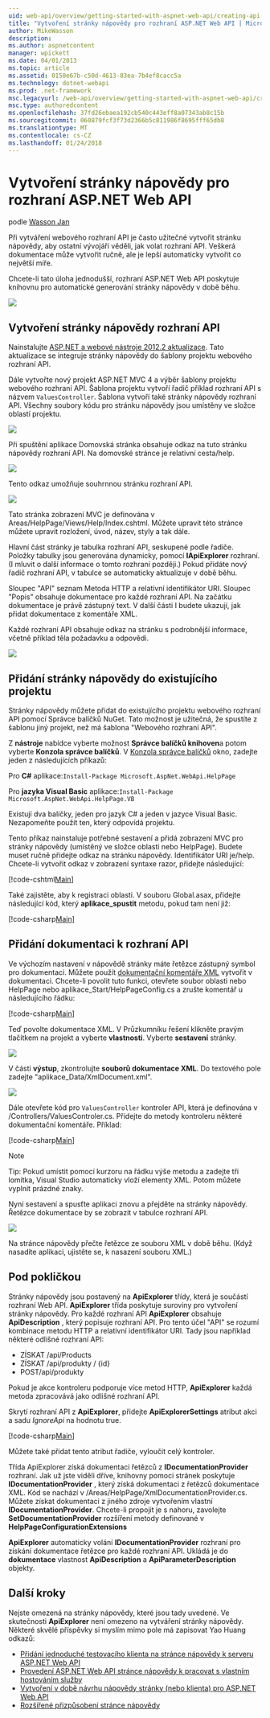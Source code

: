 ```yaml
---
uid: web-api/overview/getting-started-with-aspnet-web-api/creating-api-help-pages
title: "Vytvoření stránky nápovědy pro rozhraní ASP.NET Web API | Microsoft Docs"
author: MikeWasson
description: 
ms.author: aspnetcontent
manager: wpickett
ms.date: 04/01/2013
ms.topic: article
ms.assetid: 0150e67b-c50d-4613-83ea-7b4ef8cacc5a
ms.technology: dotnet-webapi
ms.prod: .net-framework
msc.legacyurl: /web-api/overview/getting-started-with-aspnet-web-api/creating-api-help-pages
msc.type: authoredcontent
ms.openlocfilehash: 37fd26ebaea192cb540c443eff8a07343ab8c15b
ms.sourcegitcommit: 060879fcf3f73d2366b5c811986f8695fff65db8
ms.translationtype: MT
ms.contentlocale: cs-CZ
ms.lasthandoff: 01/24/2018
---
```

<a name="creating-help-pages-for-aspnet-web-api"></a>Vytvoření stránky nápovědy pro rozhraní ASP.NET Web API
====================
podle [Wasson Jan](https://github.com/MikeWasson)

Při vytváření webového rozhraní API je často užitečné vytvořit stránku nápovědy, aby ostatní vývojáři věděli, jak volat rozhraní API. Veškerá dokumentace může vytvořit ručně, ale je lepší automaticky vytvořit co největší míře.

Chcete-li tato úloha jednodušší, rozhraní ASP.NET Web API poskytuje knihovnu pro automatické generování stránky nápovědy v době běhu.

![](creating-api-help-pages/_static/image1.png)

## <a name="creating-api-help-pages"></a>Vytvoření stránky nápovědy rozhraní API

Nainstalujte [ASP.NET a webové nástroje 2012.2 aktualizace](https://go.microsoft.com/fwlink/?LinkId=282650). Tato aktualizace se integruje stránky nápovědy do šablony projektu webového rozhraní API.

Dále vytvořte nový projekt ASP.NET MVC 4 a výběr šablony projektu webového rozhraní API. Šablona projektu vytvoří řadič příklad rozhraní API s názvem `ValuesController`. Šablona vytvoří také stránky nápovědy rozhraní API. Všechny soubory kódu pro stránku nápovědy jsou umístěny ve složce oblastí projektu.

![](creating-api-help-pages/_static/image2.png)

Při spuštění aplikace Domovská stránka obsahuje odkaz na tuto stránku nápovědy rozhraní API. Na domovské stránce je relativní cesta/help.

![](creating-api-help-pages/_static/image3.png)

Tento odkaz umožňuje souhrnnou stránku rozhraní API.

![](creating-api-help-pages/_static/image4.png)

Tato stránka zobrazení MVC je definována v Areas/HelpPage/Views/Help/Index.cshtml. Můžete upravit této stránce můžete upravit rozložení, úvod, název, styly a tak dále.

Hlavní část stránky je tabulka rozhraní API, seskupené podle řadiče. Položky tabulky jsou generována dynamicky, pomocí **IApiExplorer** rozhraní. (I mluvit o další informace o tomto rozhraní později.) Pokud přidáte nový řadič rozhraní API, v tabulce se automaticky aktualizuje v době běhu.

Sloupec "API" seznam Metoda HTTP a relativní identifikátor URI. Sloupec "Popis" obsahuje dokumentace pro každé rozhraní API. Na začátku dokumentace je právě zástupný text. V další části I budete ukazují, jak přidat dokumentace z komentáře XML.

Každé rozhraní API obsahuje odkaz na stránku s podrobnější informace, včetně příklad těla požadavku a odpovědi.

![](creating-api-help-pages/_static/image5.png)

## <a name="adding-help-pages-to-an-existing-project"></a>Přidání stránky nápovědy do existujícího projektu

Stránky nápovědy můžete přidat do existujícího projektu webového rozhraní API pomocí Správce balíčků NuGet. Tato možnost je užitečná, že spustíte z šablonu jiný projekt, než má šablona "Webového rozhraní API".

Z **nástroje** nabídce vyberte možnost **Správce balíčků knihoven**a potom vyberte **Konzola správce balíčků**. V [Konzola správce balíčků](http://docs.nuget.org/docs/start-here/using-the-package-manager-console) okno, zadejte jeden z následujících příkazů:

Pro **C#** aplikace:`Install-Package Microsoft.AspNet.WebApi.HelpPage`

Pro **jazyka Visual Basic** aplikace:`Install-Package Microsoft.AspNet.WebApi.HelpPage.VB`

Existují dva balíčky, jeden pro jazyk C# a jeden v jazyce Visual Basic. Nezapomeňte použít ten, který odpovídá projektu.

Tento příkaz nainstaluje potřebné sestavení a přidá zobrazení MVC pro stránky nápovědy (umístěný ve složce oblasti nebo HelpPage). Budete muset ručně přidejte odkaz na stránku nápovědy. Identifikátor URI je/help. Chcete-li vytvořit odkaz v zobrazení syntaxe razor, přidejte následující:

[!code-cshtml[Main](creating-api-help-pages/samples/sample1.cshtml)]

Také zajistěte, aby k registraci oblasti. V souboru Global.asax, přidejte následující kód, který **aplikace\_spustit** metodu, pokud tam není již:

[!code-csharp[Main](creating-api-help-pages/samples/sample2.cs?highlight=4)]

## <a name="adding-api-documentation"></a>Přidání dokumentaci k rozhraní API

Ve výchozím nastavení v nápovědě stránky máte řetězce zástupný symbol pro dokumentaci. Můžete použít [dokumentační komentáře XML](https://msdn.microsoft.com/library/b2s063f7.aspx) vytvořit v dokumentaci. Chcete-li povolit tuto funkci, otevřete soubor oblasti nebo HelpPage nebo aplikace\_Start/HelpPageConfig.cs a zrušte komentář u následujícího řádku:

[!code-csharp[Main](creating-api-help-pages/samples/sample3.cs)]

Teď povolte dokumentace XML. V Průzkumníku řešení klikněte pravým tlačítkem na projekt a vyberte **vlastnosti**. Vyberte **sestavení** stránky.

![](creating-api-help-pages/_static/image6.png)

V části **výstup**, zkontrolujte **souborů dokumentace XML**. Do textového pole zadejte "aplikace\_Data/XmlDocument.xml".

![](creating-api-help-pages/_static/image7.png)

Dále otevřete kód pro `ValuesController` kontroler API, která je definována v /Controllers/ValuesControler.cs. Přidejte do metody kontroleru některé dokumentační komentáře. Příklad:

[!code-csharp[Main](creating-api-help-pages/samples/sample4.cs)]

> [!NOTE]
> Tip: Pokud umístit pomocí kurzoru na řádku výše metodu a zadejte tři lomítka, Visual Studio automaticky vloží elementy XML. Potom můžete vyplnit prázdné znaky.


Nyní sestavení a spusťte aplikaci znovu a přejděte na stránky nápovědy. Řetězce dokumentace by se zobrazit v tabulce rozhraní API.

![](creating-api-help-pages/_static/image8.png)

Na stránce nápovědy přečte řetězce ze souboru XML v době běhu. (Když nasadíte aplikaci, ujistěte se, k nasazení souboru XML.)

## <a name="under-the-hood"></a>Pod pokličkou

Stránky nápovědy jsou postavený na **ApiExplorer** třídy, která je součástí rozhraní Web API. **ApiExplorer** třída poskytuje suroviny pro vytvoření stránky nápovědy. Pro každé rozhraní API **ApiExplorer** obsahuje **ApiDescription** , který popisuje rozhraní API. Pro tento účel "API" se rozumí kombinace metodu HTTP a relativní identifikátor URI. Tady jsou například některé odlišné rozhraní API:

- ZÍSKAT /api/Products
- ZÍSKAT /api/produkty / {id}
- POST/api/produkty

Pokud je akce kontroleru podporuje více metod HTTP, **ApiExplorer** každá metoda zpracovává jako odlišné rozhraní API.

Skrytí rozhraní API z **ApiExplorer**, přidejte **ApiExplorerSettings** atribut akci a sadu *IgnoreApi* na hodnotu true.

[!code-csharp[Main](creating-api-help-pages/samples/sample5.cs)]

Můžete také přidat tento atribut řadiče, vyloučit celý kontroler.

Třída ApiExplorer získá dokumentaci řetězců z **IDocumentationProvider** rozhraní. Jak už jste viděli dříve, knihovny pomoci stránek poskytuje **IDocumentationProvider** , který získá dokumentaci z řetězců dokumentace XML. Kód se nachází v /Areas/HelpPage/XmlDocumentationProvider.cs. Můžete získat dokumentaci z jiného zdroje vytvořením vlastní **IDocumentationProvider**. Chcete-li propojit je s nahoru, zavolejte **SetDocumentationProvider** rozšíření metody definované v **HelpPageConfigurationExtensions**

**ApiExplorer** automaticky volání **IDocumentationProvider** rozhraní pro získání dokumentace řetězce pro každé rozhraní API. Ukládá je do **dokumentace** vlastnost **ApiDescription** a **ApiParameterDescription** objekty.

## <a name="next-steps"></a>Další kroky

Nejste omezená na stránky nápovědy, které jsou tady uvedené. Ve skutečnosti **ApiExplorer** není omezeno na vytváření stránky nápovědy. Některé skvělé příspěvky si myslím mimo pole má zapisovat Yao Huang odkazů:

- [Přidání jednoduché testovacího klienta na stránce nápovědy k serveru ASP.NET Web API](https://blogs.msdn.com/b/yaohuang1/archive/2012/12/02/adding-a-simple-test-client-to-asp-net-web-api-help-page.aspx)
- [Provedení ASP.NET Web API stránce nápovědy k pracovat s vlastním hostováním služby](https://blogs.msdn.com/b/yaohuang1/archive/2012/12/20/making-asp-net-web-api-help-page-work-on-self-hosted-services.aspx)
- [Vytvoření v době návrhu nápovědy stránky (nebo klienta) pro ASP.NET Web API](https://blogs.msdn.com/b/yaohuang1/archive/2013/01/20/design-time-generation-of-help-page-or-proxy-for-asp-net-web-api.aspx)
- [Rozšířené přizpůsobení stránce nápovědy](https://blogs.msdn.com/b/yaohuang1/archive/2012/12/10/asp-net-web-api-help-page-part-3-advanced-help-page-customizations.aspx)
